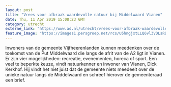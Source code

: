 ```yaml
---
layout: post
title: "Vrees voor afbraak waardevolle natuur bij Middelwaard Vianen"
date: Thu, 11 Apr 2019 15:08:23 GMT
category: utrecht
externe_link: "https://www.ad.nl/utrecht/vrees-voor-afbraak-waardevolle-natuur-bij-middelwaard-vianen~a19f44ab/"
feature_image: "https://images1.persgroep.net/rcs/U5hngjxtLLQ6vl3VDLsRDqR1d9w/diocontent/145265490/_fitwidth/400/?appId=21791a8992982cd8da851550a453bd7f&quality=0.7"
---
```


Inwoners van de gemeente Vijfheerenlanden kunnen meedenken over de toekomst van de Put Middelwaard die langs de afrit van de A2 ligt in Vianen. Er zijn vier mogelijkheden: recreatie, evenementen, horeca of sport. Een veel te beperkte keuze, vindt natuurkenner en inwoner van Vianen, Dick Kerkhof. Hij vindt het niet juist dat de gemeente niets meedeelt over de unieke natuur langs de Middelwaard en schreef hierover de gemeenteraad een brief.
